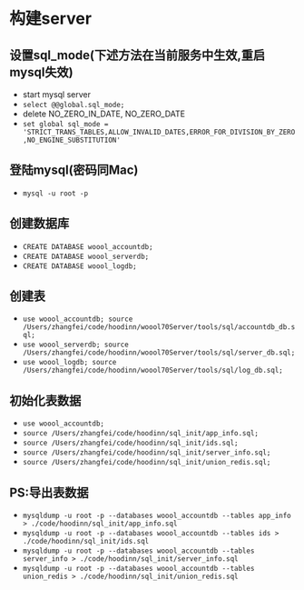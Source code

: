 # 构建server

## 设置sql_mode(下述方法在当前服务中生效,重启mysql失效)
* start mysql server
* `select @@global.sql_mode;`
* delete NO_ZERO_IN_DATE, NO_ZERO_DATE
* `set global sql_mode = 'STRICT_TRANS_TABLES,ALLOW_INVALID_DATES,ERROR_FOR_DIVISION_BY_ZERO,NO_ENGINE_SUBSTITUTION'`

## 登陆mysql(密码同Mac)
* `mysql -u root -p`

## 创建数据库
* `CREATE DATABASE woool_accountdb;`
* `CREATE DATABASE woool_serverdb;`
* `CREATE DATABASE woool_logdb;`

## 创建表
* `use woool_accountdb; source /Users/zhangfei/code/hoodinn/woool70Server/tools/sql/accountdb_db.sql;`
* `use woool_serverdb; source /Users/zhangfei/code/hoodinn/woool70Server/tools/sql/server_db.sql;`
* `use woool_logdb; source /Users/zhangfei/code/hoodinn/woool70Server/tools/sql/log_db.sql;`

## 初始化表数据
* `use woool_accountdb;`
* `source /Users/zhangfei/code/hoodinn/sql_init/app_info.sql;`
* `source /Users/zhangfei/code/hoodinn/sql_init/ids.sql;`
* `source /Users/zhangfei/code/hoodinn/sql_init/server_info.sql;`
* `source /Users/zhangfei/code/hoodinn/sql_init/union_redis.sql;`

## PS:导出表数据
* `mysqldump -u root -p --databases woool_accountdb --tables app_info > ./code/hoodinn/sql_init/app_info.sql`
* `mysqldump -u root -p --databases woool_accountdb --tables ids > ./code/hoodinn/sql_init/ids.sql`
* `mysqldump -u root -p --databases woool_accountdb --tables server_info > ./code/hoodinn/sql_init/server_info.sql`
* `mysqldump -u root -p --databases woool_accountdb --tables union_redis > ./code/hoodinn/sql_init/union_redis.sql`
